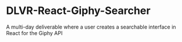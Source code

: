 # DLVR-React-Giphy-Searcher
A multi-day deliverable where a user creates a searchable interface in React for the Giphy API
